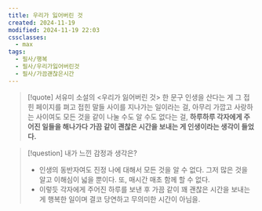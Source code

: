 ```yaml
---
title: 우리가 잃어버린 것
created: 2024-11-19
modified: 2024-11-19 22:03
cssclasses:
  - max
tags:
  - 필사/행복
  - 필사/우리가잃어버린것
  - 필사/가끔괜찮은시간
---
```

> [!quote] 서유미 소설의 <우리가 잃어버린 것> 한 문구
> 인생을 산다는 게 그 접힌 페이지를 펴고 접힌 말들 사이를 지나가는 일이라는 걸, 아무리 가깝고 사랑하는 사이여도 모든 것을 같이 나눌 수도 알 수도 없다는 걸, **하루하루 각자에게 주어진 일들을 해나가다 가끔 같이 괜찮은 시간을 보내는 게 인생이라는 생각이 들었다.**

> [!question] 내가 느낀 감정과 생각은?
> - 인생의 동반자여도 진정 나에 대해서 모든 것을 알 수 없다. 그저 많은 것을 알고 이해심이 넓을 뿐이다. 또, 매시간 매초 함께 할 수 없다. 
> - 이렇듯 각자에게 주어진 하루를 보낸 후 가끔 같이 꽤 괜찮은 시간을 보내는 게 행복한 일이며 결코 당연하고 무의미한 시간이 아님을.
